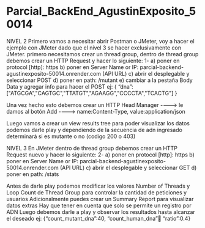 # Parcial_BackEnd_AgustinExposito_50014

NIVEL 2
Primero vamos a necesitar abrir Postman o JMeter, voy  a hacer el ejemplo con JMeter dado que el nivel 3 se hacer exclusivamente con JMeter.
primero necesitamos crear un thread group, dentro de thread group debemos crear un HTTP Request y hacer lo siguiente:
1- a) poner en protocol [http]: https
b) poner en Server Name or IP: parcial-backend-agustinexposito-50014.onrender.com (API URL)
c) abrir el desplegable y seleccionar POST
d) poner en path: /mutant
e) cambiar a la pestaña Body Data y agregar info para hacer el POST ej:
{ 
“dna”:["ATGCGA","CAGTGC","TTATGT","AGAAGG","CCCCTA","TCACTG"]
}

Una vez hecho esto debemos crear un HTTP Head Manager ----> le damos al botón Add ----> name:Content-Type, value:application/json

Luego vamos a crear un view results tree para poder visualizar los datos
podemos darle play y dependiendo de la secuencia de adn ingresado determinará si es mutante o no (codigo 200 o 403)


NIVEL 3
En JMeter dentro de thread group debemos crear un HTTP Request nuevo y hacer lo siguiente:
2- a) poner en protocol [http]: https
b) poner en Server Name or IP: parcial-backend-agustinexposito-50014.onrender.com (API URL)
c) abrir el desplegable y seleccionar GET
d) poner en path: /stats

Antes de darle play podemos modificar los valores Number of Threads y Loop Count de Thread Group para controlar la cantidad de peticiones y usuarios
Adicionalmente puedes crear un Summary Report para visualizar datos extras
Hay que tener en cuenta que solo se permite un registro por ADN
Luego debemos darle a play y observar los resultados hasta alcanzar el deseado ej:
{“count_mutant_dna”:40, “count_human_dna”:100: “ratio”:0.4}
